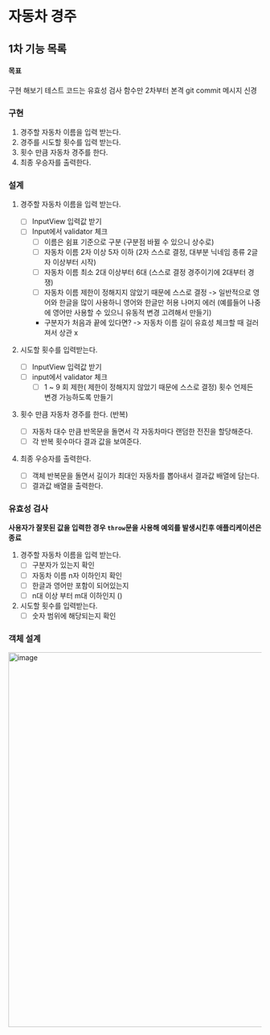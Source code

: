 # 자동차 경주

## 1차 기능 목록

#### 목표

구현 해보기
테스트 코드는 유효성 검사 함수만 2차부터 본격
git commit 메시지 신경

### 구현

1. 경주할 자동차 이름을 입력 받는다.
2. 경주를 시도할 횟수를 입력 받는다.
3. 횟수 만큼 자동차 경주를 한다.
4. 최종 우승자를 출력한다.

### 설계

1. 경주할 자동차 이름을 입력 받는다.

   - [ ] InputView 입력값 받기
   - [ ] Input에서 validator 체크
     - [ ] 이름은 쉼표 기준으로 구분 (구분점 바뀔 수 있으니 상수로)
     - [ ] 자동차 이름 2자 이상 5자 이하 (2자 스스로 결정, 대부분 닉네임 종류 2글자 이상부터 시작)
     - [ ] 자동차 이름 최소 2대 이상부터 6대 (스스로 결정 경주이기에 2대부터 경쟁)
     - [ ] 자동차 이름 제한이 정해지지 않았기 때문에 스스로 결정 -> 일반적으로 영어와 한글을 많이 사용하니 영어와 한글만 허용 나머지 에러 (예를들어 나중에 영어만 사용할 수 있으니 유동적 변경 고려해서 만들기)
     - 구분자가 처음과 끝에 있다면? -> 자동차 이름 길이 유효성 체크할 때 걸러져서 상관 x

2. 시도할 횟수를 입력받는다.
   - [ ] InputView 입력값 받기
   - [ ] input에서 validator 체크
     - [ ] 1 ~ 9 회 제한( 제한이 정해지지 않았기 때문에 스스로 결정) 횟수 언제든 변경 가능하도록 만들기
3. 횟수 만큼 자동차 경주를 한다. (반복)
   - [ ] 자동차 대수 만큼 반목문을 돌면서 각 자동차마다 랜덤한 전진을 할당해준다.
   - [ ] 각 반복 횟수마다 결과 값을 보여준다.
4. 최종 우승자를 출력한다.
   - [ ] 객체 반복문을 돌면서 길이가 최대인 자동차를 뽑아내서 결과값 배열에 담는다.
   - [ ] 결과값 배열을 출력한다.

### 유효성 검사

**사용자가 잘못된 값을 입력한 경우 `throw`문을 사용해 예외를 발생시킨후 애플리케이션은 종료**

1. 경주할 자동차 이름을 입력 받는다.
   - [ ] 구분자가 있는지 확인
   - [ ] 자동차 이름 n자 이하인지 확인
   - [ ] 한글과 영어만 포함이 되어있는지
   - [ ] n대 이상 부터 m대 이하인지 ()
2. 시도할 횟수를 입력받는다.
   - [ ] 숫자 범위에 해당되는지 확인

### 객체 설계

<img width="744" alt="image" src="https://github.com/Ryan-Dia/javascript-racingcar-6/assets/76567238/85b7c0be-84f5-4cea-a9a8-607ea00c985b">
